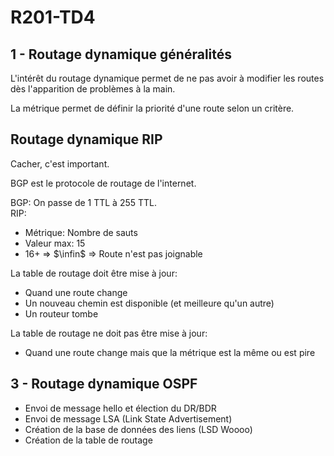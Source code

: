 # R201-TD4

## 1 - Routage dynamique généralités

L'intérêt du routage dynamique permet de ne pas avoir 
à modifier les routes dès l'apparition de problèmes à la main.

La métrique permet de définir la priorité d'une route selon
un critère.

## Routage dynamique RIP

Cacher, c'est important.

BGP est le protocole de routage de l'internet.  

BGP: On passe de 1 TTL à 255 TTL.  
RIP:

- Métrique: Nombre de sauts
- Valeur max: 15
- 16+ => $\infin$ => Route n'est pas joignable

La table de routage doit être mise à jour:

- Quand une route change
- Un nouveau chemin est disponible (et meilleure qu'un autre)
- Un routeur tombe

La table de routage ne doit pas être mise à jour:

- Quand une route change mais que la métrique est la même ou est pire


## 3 - Routage dynamique OSPF

- Envoi de message hello et élection du DR/BDR
- Envoi de message LSA (Link State Advertisement)
- Création de la base de données des liens (LSD Woooo)
- Création de la table de routage

